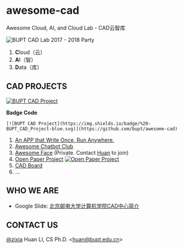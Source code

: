 # awesome-cad

Awesome Cloud, AI, and Cloud Lab - CAD云智库

![BUPT CAD Lab 2017 - 2018 Party](https://bupt.github.io/CAD/images/bupt-cad-2017-2018-hd.jpg)

1. **C**loud（云）
1. **A**I（智）
1. **D**ata（库）

## CAD PROJECTS

[![BUPT CAD Project](https://img.shields.io/badge/%20-BUPT_CAD_Project-blue.svg)](https://github.com/bupt/cad)

**Badge Code**
```
[![BUPT CAD Project](https://img.shields.io/badge/%20-BUPT_CAD_Project-blue.svg)](https://github.com/bupt/awesome-cad)
```

1. [An APP that Write Once, Run Anywhere.](https://github.com/bupt/wora-app)
1. [Awesome Chatbot Club](https://github.com/bupt/awesome-chatbot)
1. [Awesome Face](https://github.com/BUPT/awesome-face) (Private. Contact [Huan](https://github.com/zixia) to join)
1. [Open Paper Project](https://github.com/BUPT/open-paper-project) [![Open Paper Project](https://img.shields.io/badge/%20-Open%20Paper%20Project-brightgreen.svg)](https://github.com/BUPT/open-paper-project)
1. [CAD Board](https://github.com/bupt/cad-board)
1. ...

## WHO WE ARE

- Google Slide: [北京邮电大学计算机学院CAD中心简介](https://docs.google.com/presentation/d/1Mbel5oLbIjROtb6a6gXKmD_poBUESt6bKUQ7E8PK7OQ/edit?usp=sharing)

## CONTACT US

[@zixia](https://github.com/zixia) Huan LI, CS Ph.D. \<huan@bupt.edu.cn\>

